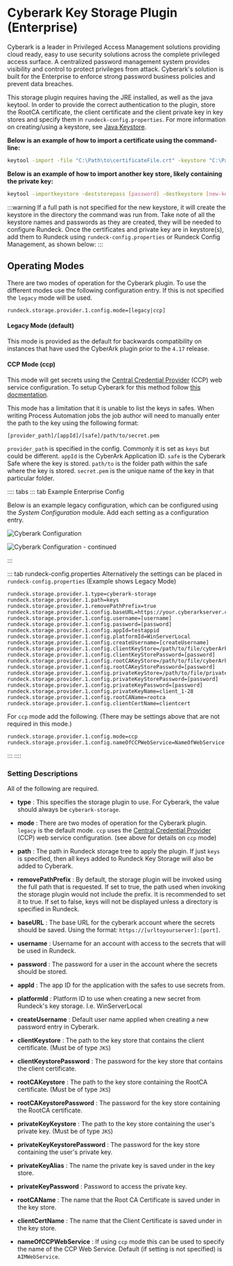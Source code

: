 # Cyberark Key Storage Plugin (Enterprise)

Cyberark is a leader in Privileged Access Management solutions providing cloud ready, easy to use security solutions across the complete privileged access surface.  A centralized password management system provides visibility and control to protect privileges from attack.  Cyberark's solution is built for the Enterprise to enforce strong password business policies and prevent data breaches.

This storage plugin requires having the JRE installed, as well as the java keytool. In order to provide the correct authentication to the plugin, store the RootCA certificate, the client certificate and the client private key in key stores and specify them in `rundeck-config.properties`. For more information on creating/using a keystore, see [Java Keystore](https://www.ibm.com/docs/en/cognos-tm1/10.2.2?topic=ictocyoiatwas-add-certificates-jre-keystore). 

**Below is an example of how to import a certificate using the command-line:**
```bash
keytool -import -file "C:\Path\to\certificateFile.crt" -keystore "C:\Path\to\Keystore\Keystorename" -storepass "password"
```

**Below is an example of how to import another key store, likely containing the private key:**
```bash
keytool -importkeystore -deststorepass [password] -destkeystore [new-keystore.jks] -srckeystore [keystore-filename.p12] -srcstoretype PKCS12```
```

:::warning
If a full path is not specified for the new keystore, it will create the keystore in the directory the command was run from. Take note of all the keystore names and passwords as they are created, they will be needed to configure Rundeck. Once the certificates and private key are in keystore(s), add them to Rundeck using `rundeck-config.properties` or Rundeck Config Management, as shown below:
:::

## Operating Modes

There are two modes of operation for the Cyberark plugin.  To use the different modes use the following configuration entry.  If this is not specified the `legacy` mode will be used.

`rundeck.storage.provider.1.config.mode=[legacy|ccp]`

#### Legacy Mode (default)

This mode is provided as the default for backwards compatibility on instances that have used the CyberArk plugin prior to the `4.17` release.

#### CCP Mode (ccp)

This mode will get secrets using the [Central Credential Provider](https://docs.cyberark.com/AAM-CP/13.0/en/Content/CCP/The-Central%20-Credential-Provider.htm) (CCP) web service configuration.  To setup Cyberark for this method follow [this docmentation](https://docs.cyberark.com/AAM-CP/13.0/en/Content/CCP/Configure_CCPWindows.htm).


This mode has a limitation that it is unable to list the keys in safes.  When writing Process Automation jobs the job author will need to manually enter the path to the key using the following format:

`[provider_path]/[appId]/[safe]/path/to/secret.pem`

`provider_path` is specified in the config.  Commonly it is set as `keys` but could be different.
`appId` is the CyberArk Application ID.
`safe` is the Cyberark Safe where the key is stored.
`path/to` is the folder path within the safe where the key is stored.
`secret.pem` is the unique name of the key in that particular folder.

:::: tabs
::: tab Example Enterprise Config

Below is an example legacy configuration, which can be configured using the *System Configuration* module. Add each setting as a configuration entry.

![Cyberark Configuration](@assets/img/keystorage-cyberark-config1.png)

![Cyberark Configuration - continued](@assets/img/keystorage-cyberark-config2.png)

:::

::: tab rundeck-config.properties
Alternatively the settings can be placed in `rundeck-config.properties` (Example shows Legacy Mode)
```
rundeck.storage.provider.1.type=cyberark-storage
rundeck.storage.provider.1.path=keys
rundeck.storage.provider.1.removePathPrefix=true
rundeck.storage.provider.1.config.baseURL=https://your.cyberarkserver.com
rundeck.storage.provider.1.config.username=[username]
rundeck.storage.provider.1.config.password=[password]
rundeck.storage.provider.1.config.appId=testappid
rundeck.storage.provider.1.config.platformId=WinServerLocal
rundeck.storage.provider.1.config.createUsername=[createUsername]
rundeck.storage.provider.1.config.clientKeyStore=/path/to/file/cyberArkKeyStore
rundeck.storage.provider.1.config.clientKeyStorePassword=[password]
rundeck.storage.provider.1.config.rootCAKeyStore=/path/to/file/cyberArkKeyStore
rundeck.storage.provider.1.config.rootCAKeyStorePassword=[password]
rundeck.storage.provider.1.config.privateKeyStore=/path/to/file/privateKeyStore
rundeck.storage.provider.1.config.privateKeyStorePassword=[password]
rundeck.storage.provider.1.config.privateKeyPassword=[password]
rundeck.storage.provider.1.config.privateKeyName=client_1-28
rundeck.storage.provider.1.config.rootCAName=rootca
rundeck.storage.provider.1.config.clientCertName=clientcert
```

For `ccp` mode add the following.  (There may be settings above that are not required in this mode.)
```
rundeck.storage.provider.1.config.mode=ccp
rundeck.storage.provider.1.config.nameOfCCPWebService=NameOfWebService
```

:::
::::


### Setting Descriptions
All of the following are required.

- **type**
: This specifies the storage plugin to use. For Cyberark, the value should always be `cyberark-storage`.

- **mode**
: There are two modes of operation for the Cyberark plugin. `legacy` is the default mode.  `ccp` uses the [Central Credential Provider](https://docs.cyberark.com/AAM-CP/13.0/en/Content/CCP/The-Central%20-Credential-Provider.htm) (CCP) web service configuration. (see above for details on `ccp` mode)

- **path**
: The path in Rundeck storage tree to apply the plugin. If just `keys` is specified, then all keys added to Rundeck Key Storage will also be added to Cyberark.

- **removePathPrefix**
: By default, the storage plugin will be invoked using the full path that is requested. If set to true, the path used when invoking the storage plugin would not include the prefix. It is recommended to set it to true. If set to false, keys will not be displayed unless a directory is specified in Rundeck.

- **baseURL**
: The base URL for the cyberark account where the secrets should be saved. Using the format: `https://[urltoyourserver]:[port]`.

- **username**
: Username for an account with access to the secrets that will be used in Rundeck.

- **password**
: The password for a user in the account where the secrets should be stored.

- **appId**
: The app ID for the application with the safes to use secrets from.

- **platformId**
: Platform ID to use when creating a new secret from Rundeck's key storage. I.e. WinServerLocal

- **createUsername**
: Default user name applied when creating a new password entry in Cyberark.

- **clientKeystore**
: The path to the key store that contains the client certificate. (Must be of type `JKS`)

- **clientKeystorePassword**
: The password for the key store that contains the client certificate.

- **rootCAKeystore**
: The path to the key store containing the RootCA certificate. (Must be of type `JKS`)

- **rootCAKeystorePassword**
: The password for the key store containing the RootCA certificate.

- **privateKeyKeystore**
: The path to the key store containing the user's private key. (Must be of type `JKS`)

- **privateKeyKeystorePassword**
: The password for the key store containing the user's private key.

- **privateKeyAlias**
: The name the private key is saved under in the key store.

- **privateKeyPassword**
: Password to access the private key.

- **rootCAName**
: The name that the Root CA Certificate is saved under in the key store.

- **clientCertName**
: The name that the Client Certificate is saved under in the key store.

- **nameOfCCPWebService**
: If using `ccp` mode this can be used to specify the name of the CCP Web Service.  Default (if setting is not specified) is `AIMWebService`.

